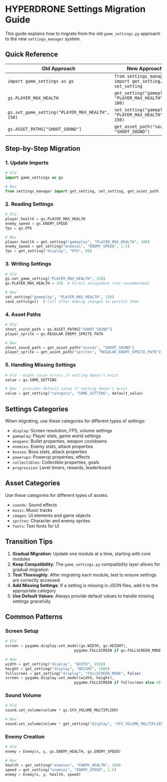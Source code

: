 # HYPERDRONE Settings Migration Guide

This guide explains how to migrate from the old `game_settings.py` approach to the new `settings_manager` system.

## Quick Reference

| Old Approach | New Approach |
|-------------|-------------|
| `import game_settings as gs` | `from settings_manager import get_setting, set_setting` |
| `gs.PLAYER_MAX_HEALTH` | `get_setting("gameplay", "PLAYER_MAX_HEALTH", 100)` |
| `gs.set_game_setting("PLAYER_MAX_HEALTH", 150)` | `set_setting("gameplay", "PLAYER_MAX_HEALTH", 150)` |
| `gs.ASSET_PATHS["SHOOT_SOUND"]` | `get_asset_path("sounds", "SHOOT_SOUND")` |

## Step-by-Step Migration

### 1. Update Imports

```python
# Old
import game_settings as gs

# New
from settings_manager import get_setting, set_setting, get_asset_path
```

### 2. Reading Settings

```python
# Old
player_health = gs.PLAYER_MAX_HEALTH
enemy_speed = gs.ENEMY_SPEED
fps = gs.FPS

# New
player_health = get_setting("gameplay", "PLAYER_MAX_HEALTH", 100)
enemy_speed = get_setting("enemies", "ENEMY_SPEED", 1.5)
fps = get_setting("display", "FPS", 60)
```

### 3. Writing Settings

```python
# Old
gs.set_game_setting("PLAYER_MAX_HEALTH", 150)
gs.PLAYER_MAX_HEALTH = 150  # Direct assignment (not recommended)

# New
set_setting("gameplay", "PLAYER_MAX_HEALTH", 150)
save_settings()  # Call after making changes to persist them
```

### 4. Asset Paths

```python
# Old
shoot_sound_path = gs.ASSET_PATHS["SHOOT_SOUND"]
player_sprite = gs.REGULAR_ENEMY_SPRITE_PATH

# New
shoot_sound_path = get_asset_path("sounds", "SHOOT_SOUND")
player_sprite = get_asset_path("sprites", "REGULAR_ENEMY_SPRITE_PATH")
```

### 5. Handling Missing Settings

```python
# Old - might cause errors if setting doesn't exist
value = gs.SOME_SETTING

# New - provides default value if setting doesn't exist
value = get_setting("category", "SOME_SETTING", default_value)
```

## Settings Categories

When migrating, use these categories for different types of settings:

- `display`: Screen resolution, FPS, volume settings
- `gameplay`: Player stats, game world settings
- `weapons`: Bullet properties, weapon cooldowns
- `enemies`: Enemy stats, attack properties
- `bosses`: Boss stats, attack properties
- `powerups`: Powerup properties, effects
- `collectibles`: Collectible properties, goals
- `progression`: Level timers, rewards, leaderboard

## Asset Categories

Use these categories for different types of assets:

- `sounds`: Sound effects
- `music`: Music tracks
- `images`: UI elements and game objects
- `sprites`: Character and enemy sprites
- `fonts`: Text fonts for UI

## Transition Tips

1. **Gradual Migration**: Update one module at a time, starting with core modules
2. **Keep Compatibility**: The `game_settings.py` compatibility layer allows for gradual migration
3. **Test Thoroughly**: After migrating each module, test to ensure settings are correctly accessed
4. **Add Missing Settings**: If a setting is missing in JSON files, add it to the appropriate category
5. **Use Default Values**: Always provide default values to handle missing settings gracefully

## Common Patterns

### Screen Setup

```python
# Old
screen = pygame.display.set_mode((gs.WIDTH, gs.HEIGHT), 
                               pygame.FULLSCREEN if gs.FULLSCREEN_MODE else 0)

# New
width = get_setting("display", "WIDTH", 1920)
height = get_setting("display", "HEIGHT", 1080)
fullscreen = get_setting("display", "FULLSCREEN_MODE", False)
screen = pygame.display.set_mode((width, height), 
                               pygame.FULLSCREEN if fullscreen else 0)
```

### Sound Volume

```python
# Old
sound.set_volume(volume * gs.SFX_VOLUME_MULTIPLIER)

# New
sound.set_volume(volume * get_setting("display", "SFX_VOLUME_MULTIPLIER", 0.7))
```

### Enemy Creation

```python
# Old
enemy = Enemy(x, y, gs.ENEMY_HEALTH, gs.ENEMY_SPEED)

# New
health = get_setting("enemies", "ENEMY_HEALTH", 100)
speed = get_setting("enemies", "ENEMY_SPEED", 1.5)
enemy = Enemy(x, y, health, speed)
```